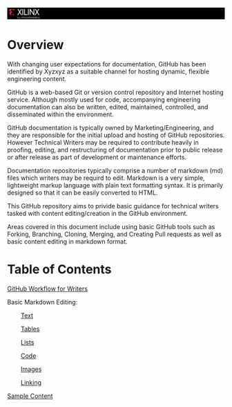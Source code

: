 ![](/images/capture.PNG)


# Overview

With changing user expectations for documentation, GitHub has been identified by Xyzxyz as a suitable channel for hosting dynamic, flexible engineering content.

GitHub is a web-based Git or version control repository and Internet hosting service. 
Although mostly used for code, accompanying engineering documentation can also be written, edited, maintained, controlled, and disseminated within the environment.

GitHub documentation is typically owned by Marketing/Engineering, and they are responsible for the initial upload and hosting of GitHub repositories. However Technical Writers may be required to contribute heavily in proofing, editing, and restructuring of documentation prior to public release or after release as part of development or maintenance efforts.

Documentation repositories typically comprise a number of markdown (md) files which writers may be requird to edit. Markdown is a very simple, lightweight markup language with plain text formatting syntax. It is primarily designed so that it can be easily converted to HTML.

This GitHub repository aims to privide basic guidance for technical writers tasked with content editing/creation in the GitHub environment.

Areas covered in this document include using basic GitHub tools such as Forking, Branching, Cloning, Merging, and Creating Pull requests as well as basic content editing in markdown format.

# Table of Contents

[GitHub Workflow for Writers][]

Basic Markdown Editing:

&nbsp;&nbsp;&nbsp;&nbsp;&nbsp;&nbsp;&nbsp;&nbsp;[Text][]

&nbsp;&nbsp;&nbsp;&nbsp;&nbsp;&nbsp;&nbsp;&nbsp;[Tables][]

&nbsp;&nbsp;&nbsp;&nbsp;&nbsp;&nbsp;&nbsp;&nbsp;[Lists][]

&nbsp;&nbsp;&nbsp;&nbsp;&nbsp;&nbsp;&nbsp;&nbsp;[Code][]

&nbsp;&nbsp;&nbsp;&nbsp;&nbsp;&nbsp;&nbsp;&nbsp;[Images][]

&nbsp;&nbsp;&nbsp;&nbsp;&nbsp;&nbsp;&nbsp;&nbsp;[Linking][]

[Sample Content][]





[Text]:text.md

[Tables]:tables.md

[Lists]:lists.md

[Code]:code.md

[Images]:images.md

[Linking]:linking.md

[GitHub Workflow for Writers]:workflow.md

[Sample Content]:sample.md



